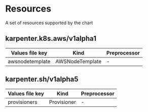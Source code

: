 # Resources

A set of resources supported by the chart

## karpenter.k8s.aws/v1alpha1

| Values file key | Kind | Preprocessor |
| --------------- | ---- | ------------ |
| awsnodetemplate   | AWSNodeTemplate | - |


## karpenter.sh/v1alpha5

| Values file key | Kind | Preprocessor |
| --------------- | ---- | ------------ |
| provisioners   | Provisioner | - |